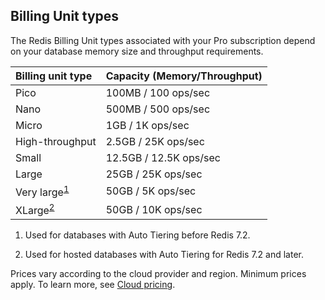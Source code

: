## Billing Unit types

The Redis Billing Unit types associated with your Pro subscription depend on your database memory size and throughput requirements.  

| Billing unit type | Capacity (Memory/Throughput) |
|:------------|:----------|
| Pico | 100MB / 100 ops/sec |
| Nano | 500MB / 500 ops/sec |
| Micro | 1GB / 1K ops/sec |
| High-throughput | 2.5GB / 25K ops/sec |
| Small | 12.5GB / 12.5K ops/sec |
| Large | 25GB  / 25K ops/sec |
| Very large<sup>[1](#table-note-1)</sup> | 50GB / 5K ops/sec |
| XLarge<sup>[2](#table-note-2)</sup> | 50GB / 10K ops/sec |

1. <a name="table-note-1" style="display: block; height: 80px; margin-top: -80px;"></a>Used for databases with Auto Tiering before Redis 7.2.

2. <a name="table-note-2" style="display: block; height: 80px; margin-top: -80px;"></a>Used for hosted databases with Auto Tiering for Redis 7.2 and later.

Prices vary according to the cloud provider and region.  Minimum prices apply.  To learn more, see [Cloud pricing](https://redis.com/redis-enterprise-cloud/pricing/).